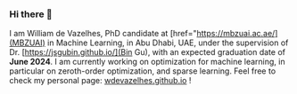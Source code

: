 ### Hi there 👋

I am William de Vazelhes, PhD candidate at [href="https://mbzuai.ac.ae/](MBZUAI) in Machine Learning, in Abu Dhabi, UAE, under the supervision of Dr. [https://jsgubin.github.io/](Bin Gu), with an expected graduation date of **June 2024**. I am currently working on optimization for machine learning, in particular on zeroth-order optimization, and sparse learning. Feel free to check my personal page: [wdevazelhes.github.io](wdevazelhes.github.io) !

